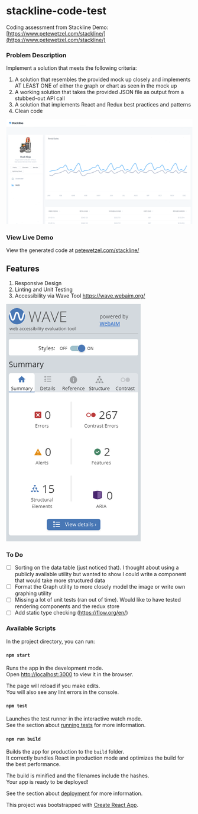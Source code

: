 # stackline-code-test
Coding assessment from Stackline
Demo: [https://www.petewetzel.com/stackline/](https://www.petewetzel.com/stackline/)

### Problem Description
Implement a solution that meets the following criteria:
1. A solution that resembles the provided mock up closely and implements AT LEAST ONE of either the graph or chart as seen in the mock up
2. A working solution that takes the provided JSON file as output from a stubbed-out API call
3. A solution that implements React and Redux best practices and patterns
4. Clean code

![Stackline Screen To Implement](public/design/Webdev_Stackline%20screenshot.png)

### View Live Demo
View the generated code at [petewetzel.com/stackline/](https://www.petewetzel.com/stackline/)

## Features
1. Responsive Design
2. Linting and Unit Testing 
3. Accessibility via Wave Tool https://wave.webaim.org/

![WCAG 2.1 Audit via Wave Tool](public/design/wcag-2-1-wave-audit.png)

### To Do
- [ ] Sorting on the data table (just noticed that). I thought about using a publicly available utility but wanted to show I could write a component that would take more structured data
- [ ] Format the Graph utility to more closely model the image or write own graphing utility
- [ ] Missing a lot of unit tests (ran out of time). Would like to have tested rendering components and the redux store
- [ ] Add static type checking (https://flow.org/en/)

### Available Scripts

In the project directory, you can run:

#### `npm start`

Runs the app in the development mode.<br />
Open [http://localhost:3000](http://localhost:3000) to view it in the browser.

The page will reload if you make edits.<br />
You will also see any lint errors in the console.

#### `npm test`

Launches the test runner in the interactive watch mode.<br />
See the section about [running tests](https://facebook.github.io/create-react-app/docs/running-tests) for more information.

#### `npm run build`

Builds the app for production to the `build` folder.<br />
It correctly bundles React in production mode and optimizes the build for the best performance.

The build is minified and the filenames include the hashes.<br />
Your app is ready to be deployed!

See the section about [deployment](https://facebook.github.io/create-react-app/docs/deployment) for more information.

This project was bootstrapped with [Create React App](https://github.com/facebook/create-react-app).
